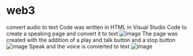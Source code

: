 # web3
convert audio to text
Code was written in HTML in Visual Studio Code to create a speaking page and convert it to text
![image](https://github.com/user-attachments/assets/ec6c7d39-8b6e-4408-ba3d-1c28b4454952)
The page was created with the addition of a play and talk button and a stop button
![image](https://github.com/user-attachments/assets/439c9d2b-1174-4807-aecb-57b382c8022d)
Speak and the voice is converted to text
![image](https://github.com/user-attachments/assets/cc7ba69c-0da2-493b-9d43-0fa7f9aaf118)
